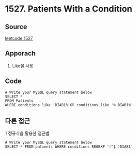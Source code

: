 # 1527. Patients With a Condition

## Source
[leetcode 1527](https://leetcode.com/problems/patients-with-a-condition/description/?envType=study-plan-v2&envId=top-sql-50)


## Apporach
1. Like절 사용

## Code
    # Write your MySQL query statement below
    SELECT * 
    FROM Patients 
    WHERE conditions like 'DIAB1%'OR conditions like '% DIAB1%'

## 다른 접근
1 정규식을 활용한 접근법

    # Write your MySQL query statement below
    SELECT * FROM patients WHERE conditions REGEXP '(^| )DIAB1'